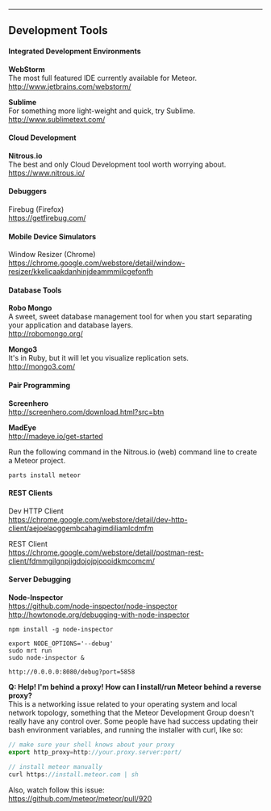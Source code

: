 

 
 
------------------------------------------------------------------
## Development Tools


#### Integrated Development Environments  
**WebStorm**   
The most full featured IDE currently available for Meteor.  
http://www.jetbrains.com/webstorm/  

**Sublime**  
For something more light-weight and quick, try Sublime.   
http://www.sublimetext.com/

#### Cloud Development  
**Nitrous.io**    
The best and only Cloud Development tool worth worrying about.  
https://www.nitrous.io/  

#### Debuggers  
Firebug (Firefox)  
https://getfirebug.com/  

#### Mobile Device Simulators  
Window Resizer (Chrome)  
https://chrome.google.com/webstore/detail/window-resizer/kkelicaakdanhinjdeammmilcgefonfh  

#### Database Tools
**Robo Mongo**    
A sweet, sweet database management tool for when you start separating your application and database layers.  
http://robomongo.org/  

**Mongo3**  
It's in Ruby, but it will let you visualize replication sets.  
http://mongo3.com/


#### Pair Programming  
**Screenhero**    
http://screenhero.com/download.html?src=btn  

**MadEye**  
http://madeye.io/get-started  


Run the following command in the Nitrous.io (web) command line to create a Meteor project.  
````
parts install meteor
````

#### REST Clients  
Dev HTTP Client  
https://chrome.google.com/webstore/detail/dev-http-client/aejoelaoggembcahagimdiliamlcdmfm

REST Client  
https://chrome.google.com/webstore/detail/postman-rest-client/fdmmgilgnpjigdojojpjoooidkmcomcm/



#### Server Debugging
**Node-Inspector**  
https://github.com/node-inspector/node-inspector  
http://howtonode.org/debugging-with-node-inspector  
````
npm install -g node-inspector

export NODE_OPTIONS='--debug'
sudo mrt run
sudo node-inspector &

http://0.0.0.0:8080/debug?port=5858
````


**Q:  Help!  I'm behind a proxy!  How can I install/run Meteor behind a reverse proxy?**  
This is a networking issue related to your operating system and local network topology, something that the Meteor Development Group doesn't really have any control over.  Some people have had success updating their bash environment variables, and running the installer with curl, like so:
````js
// make sure your shell knows about your proxy
export http_proxy=http://your.proxy.server:port/

// install meteor manually
curl https://install.meteor.com | sh
````

Also, watch follow this issue:  
https://github.com/meteor/meteor/pull/920
